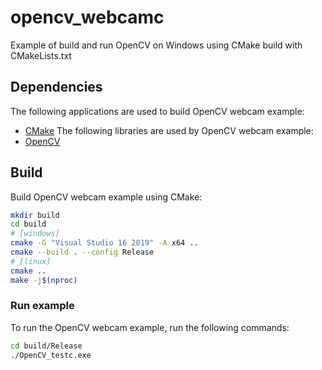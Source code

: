 # opencv_webcamc
Example of build and run OpenCV on Windows using CMake build with CMakeLists.txt

## Dependencies
The following applications are used to build OpenCV webcam example:
- [CMake](https://cmake.org/)
The following libraries are used by OpenCV webcam example:
- [OpenCV](http://opencv.org/)

## Build
Build OpenCV webcam example using CMake:
```bash
mkdir build
cd build
# [windows]
cmake -G "Visual Studio 16 2019" -A x64 ..
cmake --build . --config Release
# [linux]
cmake ..
make -j$(nproc)
```

### Run example
To run the OpenCV webcam example, run the following commands:
```bash
cd build/Release
./OpenCV_testc.exe

